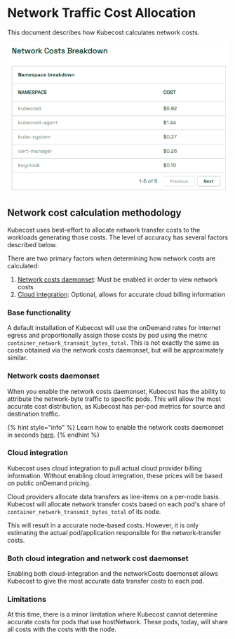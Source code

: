 # Network Traffic Cost Allocation

This document describes how Kubecost calculates network costs.

![network-costs screenshot](/images/network-cost-overview.png)

## Network cost calculation methodology

Kubecost uses best-effort to allocate network transfer costs to the workloads generating those costs. The level of accuracy has several factors described below.

There are two primary factors when determining how network costs are calculated:&#x20;

1. [Network costs daemonset](https://docs.kubecost.com/install-and-configure/advanced-configuration/network-costs-configuration): Must be enabled in order to view network costs
2. [Cloud integration](cloud-integration.md): Optional, allows for accurate cloud billing information

### Base functionality

A default installation of Kubecost will use the onDemand rates for internet egress and proportionally assign those costs by pod using the metric `container_network_transmit_bytes_total`. This is not exactly the same as costs obtained via the network costs daemonset, but will be approximately similar.

### Network costs daemonset

When you enable the network costs daemonset, Kubecost has the ability to attribute the network-byte traffic to specific pods. This will allow the most accurate cost distribution, as Kubecost has per-pod metrics for source and destination traffic.

{% hint style="info" %}
Learn how to enable the network costs daemonset in seconds [here](https://docs.kubecost.com/install-and-configure/advanced-configuration/network-costs-configuration#enabling-network-costs).
{% endhint %}

### Cloud integration

Kubecost uses cloud integration to pull actual cloud provider billing information. Without enabling cloud integration, these prices will be based on public onDemand pricing.

Cloud providers allocate data transfers as line-items on a per-node basis. Kubecost will allocate network transfer costs based on each pod's share of `container_network_transmit_bytes_total` of its node.

This will result in a accurate node-based costs. However, it is only estimating the actual pod/application responsible for the network-transfer costs.

### Both cloud integration and network cost daemonset

Enabling both cloud-integration and the networkCosts daemonset allows Kubecost to give the most accurate data transfer costs to each pod.

### Limitations

At this time, there is a minor limitation where Kubecost cannot determine accurate costs for pods that use hostNetwork. These pods, today, will share all costs with the costs with the node.
